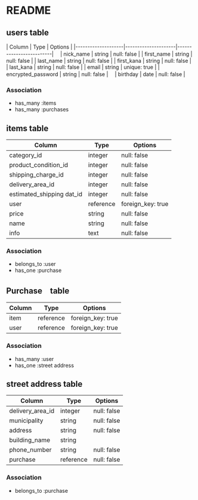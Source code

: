 # README



## users table

| Column             | Type                | Options                 |
|--------------------|---------------------|-------------------------|　
| nick_name          | string              | null: false             |
| first_name         | string              | null: false             |
| last_name          | string              | null: false             |
| first_kana         | string              | null: false             |
| last_kana          | string              | null: false             |
| email              | string              | unique: true            |
| encrypted_password | string              | null: false             |　
| birthday           | date                | null: false             |　


### Association

* has_many  :items
* has_many  :purchases


## items table

| Column                              | Type       | Options           |
|-------------------------------------|------------|-------------------|
| category_id                         | integer    | null: false       |
| product_condition_id                | integer    | null: false       |
| shipping_charge_id                  | integer    | null: false  　　  | 
| delivery_area_id                    | integer    | null: false       |
| estimated_shipping dat_id           | integer    | null: false       |
| user                     　　　      | reference  | foreign_key: true |
| price                     　　　     | string     | null: false       |
| name                     　　　      | string     | null: false       |
| info                      　　　     | text       | null: false       |


### Association
- belongs_to :user
- has_one    :purchase

## Purchase　table

| Column      | Type      | Options           |
|-------------|-----------|-------------------|
| item        | reference | foreign_key: true |
| user        | reference | foreign_key: true |

### Association

- has_many  :user
- has_one :street address


## street address table


| Column                              | Type       | Options           |
|-------------------------------------|------------|-------------------|
| delivery_area_id                    | integer    | null: false       |
| municipality                        | string     | null: false       |
| address                             | string     | null: false       |　　　
| building_name                       | string     |                   |
| phone_number                        | string     | null: false       |　
| purchase                            | reference  | null: false       |　　　


### Association

- belongs_to :purchase 